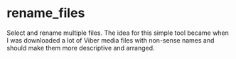 # rename_files
Select and rename multiple files.
The idea for this simple tool became when I was downloaded a lot of Viber media files with non-sense names and should make them more descriptive and arranged.
